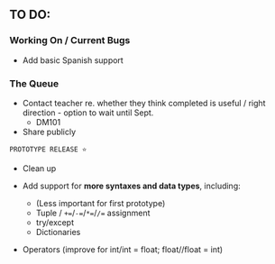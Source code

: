 ## TO DO:
### Working On / Current Bugs
* Add basic Spanish support
### The Queue
* Contact teacher re. whether they think completed is useful / right direction - option to wait until Sept.
  * DM101
* Share publicly

`PROTOTYPE RELEASE ⭐`
* Clean up

* Add support for **more syntaxes and data types**, including:
  * (Less important for first prototype)
  * Tuple / `+=`/`-=`/`*=`/`/=` assignment
  * try/except
  * Dictionaries
* Operators (improve for int/int = float; float//float = int)
